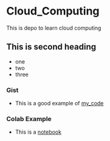 # Cloud_Computing
This is depo to learn cloud computing


## This is second heading
* one
* two
* three

### Gist
* This is a good example of [my_code](https://gist.github.com/thanhdat23102005/e1ec3cca8537719f453c996a84f572a2)

### Colab Example
* This is a [notebook](Cloud_Computing.ipynb)
